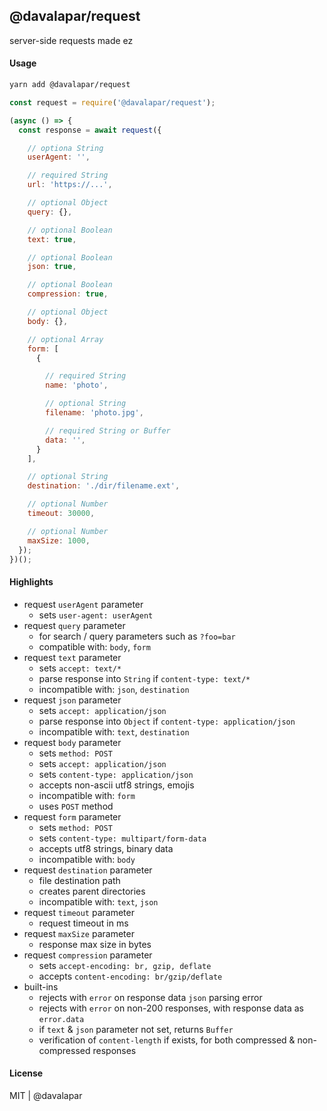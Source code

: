
## @davalapar/request

server-side requests made ez

#### Usage

```sh
yarn add @davalapar/request
```

```js
const request = require('@davalapar/request');

(async () => {
  const response = await request({

    // optiona String
    userAgent: '',

    // required String
    url: 'https://...',

    // optional Object
    query: {},

    // optional Boolean
    text: true,

    // optional Boolean
    json: true,

    // optional Boolean
    compression: true,

    // optional Object
    body: {},

    // optional Array
    form: [
      {

        // required String
        name: 'photo',

        // optional String
        filename: 'photo.jpg',

        // required String or Buffer
        data: '',
      }
    ],

    // optional String
    destination: './dir/filename.ext',

    // optional Number
    timeout: 30000,

    // optional Number
    maxSize: 1000,
  });
})();
```

#### Highlights

- request `userAgent` parameter
  - sets `user-agent: userAgent`
- request `query` parameter
  - for search / query parameters such as `?foo=bar`
  - compatible with: `body`, `form`
- request `text` parameter
  - sets `accept: text/*`
  - parse response into `String` if `content-type: text/*`
  - incompatible with: `json`, `destination`
- request `json` parameter
  - sets `accept: application/json`
  - parse response into `Object` if `content-type: application/json`
  - incompatible with: `text`, `destination`
- request `body` parameter
  - sets `method: POST`
  - sets `accept: application/json`
  - sets `content-type: application/json`
  - accepts non-ascii utf8 strings, emojis
  - incompatible with: `form`
  - uses `POST` method
- request `form` parameter
  - sets `method: POST`
  - sets `content-type: multipart/form-data`
  - accepts utf8 strings,  binary data
  - incompatible with: `body`
- request `destination` parameter
  - file destination path
  - creates parent directories
  - incompatible with: `text`, `json`
- request `timeout` parameter
  - request timeout in ms
- request `maxSize` parameter
  - response max size in bytes
- request `compression` parameter
  - sets `accept-encoding: br, gzip, deflate`
  - accepts `content-encoding: br/gzip/deflate`
- built-ins
  - rejects with `error` on response data `json` parsing error
  - rejects with `error` on non-200 responses, with response data as `error.data`
  - if `text` & `json` parameter not set, returns `Buffer`
  - verification of `content-length` if exists, for both compressed & non-compressed responses

#### License

MIT | @davalapar